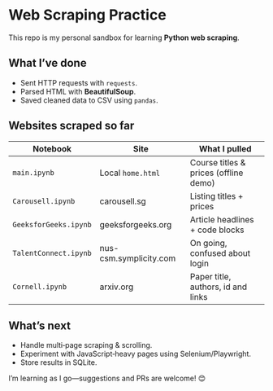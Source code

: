 # Web Scraping Practice

This repo is my personal sandbox for learning **Python web scraping**.

## What I’ve done

- Sent HTTP requests with `requests`.
- Parsed HTML with **BeautifulSoup**.
- Saved cleaned data to CSV using `pandas`.

## Websites scraped so far

| Notebook | Site | What I pulled |
| -------- | ---- | -------------- |
| `main.ipynb` | Local `home.html` | Course titles & prices (offline demo)
| `Carousell.ipynb` | carousell.sg | Listing titles + prices
| `GeeksforGeeks.ipynb` | geeksforgeeks.org | Article headlines + code blocks
| `TalentConnect.ipynb` | nus-csm.symplicity.com | On going, confused about login
| `Cornell.ipynb` | arxiv.org | Paper title, authors, id and links
## What’s next

- Handle multi‑page scraping & scrolling.
- Experiment with JavaScript‑heavy pages using Selenium/Playwright.
- Store results in SQLite.

I’m learning as I go—suggestions and PRs are welcome! 😊

